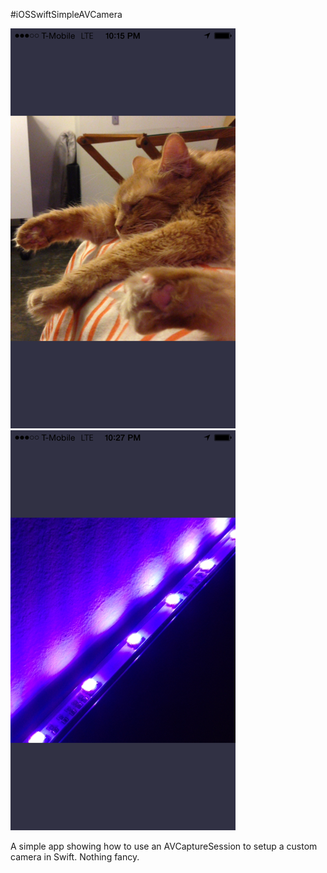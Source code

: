 #iOSSwiftSimpleAVCamera

![Example](example.png) ![Example](example2.png)

A simple app showing how to use an AVCaptureSession to setup a custom camera in Swift. Nothing fancy.
